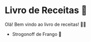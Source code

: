 # Livro de Receitas :book: 

Olá! Bem vindo ao livro de receitas! :raising_hand_man:

- Strogonoff de Frango :chicken: